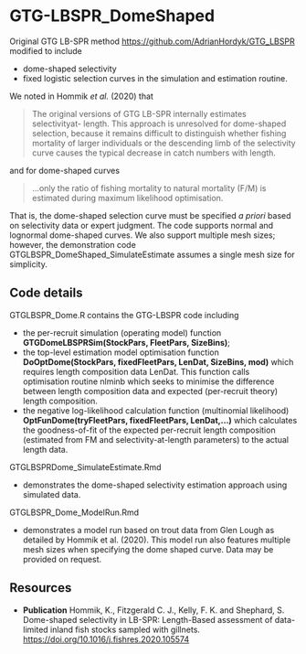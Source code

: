 # GTG-LBSPR_DomeShaped
Original GTG LB-SPR method <https://github.com/AdrianHordyk/GTG_LBSPR> modified to include 
* dome-shaped selectivity
* fixed logistic selection curves 
in the simulation and estimation routine.

We noted in Hommik *et al.* (2020) that 

> The original versions of GTG LB-SPR internally estimates selectivityat-
length. This approach is unresolved for dome-shaped selection, because
it remains difficult to distinguish whether fishing mortality of
larger individuals or the descending limb of the selectivity curve causes
the typical decrease in catch numbers with length.

and for dome-shaped curves

> ...only the ratio of fishing mortality to natural mortality (F/M) is estimated during
maximum likelihood optimisation.

That is, the dome-shaped selection curve must be specified *a priori* based on selectivity data or expert judgment. The code supports normal and lognormal dome-shaped curves. 
We also support multiple mesh sizes; however, the demonstration code GTGLBSPR_DomeShaped_SimulateEstimate assumes a single mesh size for simplicity.

## Code details

GTGLBSPR_Dome.R contains the GTG-LBSPR code including 
 * the per-recruit simulation (operating model) function **GTGDomeLBSPRSim(StockPars, FleetPars, SizeBins)**;
 * the top-level estimation model optimisation function **DoOptDome(StockPars, fixedFleetPars, LenDat, SizeBins, mod)** which requires length composition data LenDat. This function calls optimisation routine nlminb which seeks to minimise the difference between length composition data and expected (per-recruit theory) length composition.
 * the negative log-likelihood calculation function (multinomial likelihood) **OptFunDome(tryFleetPars, fixedFleetPars, LenDat,...)** which calculates the goodness-of-fit of the expected per-recruit length composition (estimated from FM and selectivity-at-length parameters) to the actual length data.


GTGLBSPRDome_SimulateEstimate.Rmd
* demonstrates the dome-shaped selectivity estimation approach using simulated data.

GTGLBSPR_Dome_ModelRun.Rmd
* demonstrates a model run based on trout data from Glen Lough as detailed by Hommik et al. (2020). This model run also features multiple mesh sizes when specifying the dome shaped curve. Data may be provided on request.

## Resources

* **Publication** Hommik, K., Fitzgerald C. J., Kelly, F. K. and Shephard, S. Dome-shaped selectivity in LB-SPR: Length-Based assessment of data-limited inland fish stocks sampled with gillnets. <https://doi.org/10.1016/j.fishres.2020.105574>
